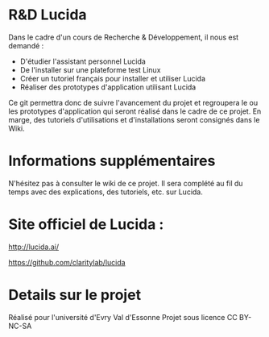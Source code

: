 # R&D Lucida
Dans le cadre d'un cours de Recherche & Développement, il nous est demandé :
- D'étudier l'assistant personnel Lucida
- De l'installer sur une plateforme test Linux
- Créer un tutoriel français pour installer et utiliser Lucida
- Réaliser des prototypes d'application utilisant Lucida

Ce git permettra donc de suivre l'avancement du projet et regroupera le ou les prototypes d'application qui seront réalisé dans le cadre de ce projet.
En marge, des tutoriels d'utilisations et d'installations seront consignés dans le Wiki.

# Informations supplémentaires

N'hésitez pas à consulter le wiki de ce projet. Il sera complété au fil du temps avec des explications, des tutoriels, etc. sur Lucida.

# Site officiel de Lucida : 
http://lucida.ai/

https://github.com/claritylab/lucida

# Details sur le projet

Réalisé pour l'université d'Evry Val d'Essonne
Projet sous licence CC BY-NC-SA
